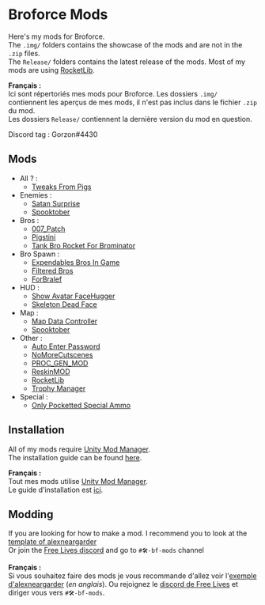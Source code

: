# Broforce Mods

 Here's my mods for Broforce.  
 The `.img/` folders contains the showcase of the mods and are not in the `.zip` files.  
 The `Release/` folders contains the latest release of the mods.
 Most of my mods are using [RocketLib](RocketLib/).

 **Français :**  
 Ici sont répertoriés mes mods pour Broforce. Les dossiers `.img/` contiennent les aperçus de mes mods, il n'est pas inclus dans le fichier `.zip` du mod.  
 Les dossiers `Release/` contiennent la dernière version du mod en question.

 Discord tag : Gorzon#4430

## Mods

* All ? :
  * [Tweaks From Pigs](TweakFromPigs/)
* Enemies :
  * [Satan Surprise](SatanSurprise/)
  * [Spooktober](Spooktober/)
* Bros :
  * [007_Patch](TweaksFromPigs-ModStandalone/007_Patch)
  * [Pigstini](Pigstini/)
  * [Tank Bro Rocket For Brominator](TankBroRocketForBrominator/)
* Bro Spawn :
  * [Expendables Bros In Game](TweaksFromPigs-ModStandalone/ExpendablesBrosInGame/)
  * [Filtered Bros](FilteredBros/)
  * [ForBralef](ForBralef/)
* HUD :
  * [Show Avatar FaceHugger](TweaksFromPigs-ModStandalone/ShowAvatarFaceHugger/)
  * [Skeleton Dead Face](TweaksFromPigs-ModStandalone/SkeletonDeadFace/)
* Map :
  * [Map Data Controller](MapDataController/)
  * [Spooktober](Spooktober/)
* Other :
  * [Auto Enter Password](AutoEnterPassword/)
  * [NoMoreCutscenes](NoMoreCutscenes/)
  * [PROC_GEN_MOD](Proc_Gen_Mod/)
  * [ReskinMOD](ReskinMod/)
  * [RocketLib](RocketLib/)
  * [Trophy Manager](TrophyManager/)
* Special :
  * [Only Pocketted Special Ammo](OnlyPockettedSpecialAmmo/)

## Installation

All of my mods require [Unity Mod Manager](https://www.nexusmods.com/site/mods/21).  
The installation guide can be found [here](https://steamcommunity.com/sharedfiles/filedetails/?id=2434812447).  

**Français :**  
Tout mes mods utilise [Unity Mod Manager](https://www.nexusmods.com/site/mods/21).  
Le guide d'installation est [ici](https://steamcommunity.com/sharedfiles/filedetails/?id=2489196482).

## Modding

If you are looking for how to make a mod. I recommend you to look at the [template of alexneargarder](https://github.com/alexneargarder/BroforceMods#how-to-create-your-own-mods)  
Or join the [Free Lives discord](https://discord.gg/apF89qZzQ2) and go to `#🛠-bf-mods` channel
  
**Français :**  
Si vous souhaitez faire des mods je vous recommande d'allez voir l'[exemple d'alexneargarder](https://github.com/alexneargarder/BroforceMods#how-to-create-your-own-mods) (*en anglais*).
Ou rejoignez le [discord de Free Lives](https://discord.gg/apF89qZzQ2) et diriger vous vers `#🛠-bf-mods`.
